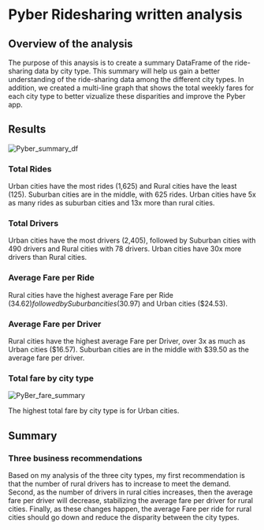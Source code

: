 # Pyber Ridesharing written analysis

## Overview of the analysis
The purpose of this anaysis is to create a summary DataFrame of the ride-sharing data by city type. This summary will help us gain a better understanding of the ride-sharing data among the different city types. In addition, we created a multi-line graph that shows the total weekly fares for each city type to better vizualize these disparities and improve the Pyber app.

## Results
![Pyber_summary_df](https://user-images.githubusercontent.com/88729583/134786100-08c53bed-0e52-479e-865d-1e725f3b04d9.PNG)
### Total Rides
Urban cities have the most rides (1,625) and Rural cities have the least (125). Suburban cities are in the middle, with 625 rides. Urban cities have 5x as many rides as  suburban cities and 13x more than rural cities.

### Total Drivers
Urban cities have the most drivers (2,405), followed by Suburban cities with 490 drivers and Rural cities with 78 drivers. Urban cities have 30x more drivers than Rural cities.

### Average Fare per Ride
Rural cities have the highest average Fare per Ride ($34.62) followed by Suburban cities ($30.97) and Urban cities ($24.53).

### Average Fare per Driver
Rural cities have the highest average Fare per Driver, over 3x as much as Urban cities ($16.57). Suburban cities are in the middle with  $39.50 as the average fare per driver.

### Total fare by city type
![PyBer_fare_summary](https://user-images.githubusercontent.com/88729583/134788414-c2a59d5a-cb4c-4ea0-8604-7d01e27c22f4.png)

The highest total fare by city type is for Urban cities.

## Summary
### Three business recommendations
Based on my analysis of the three city types, my first recommendation is that the number of rural drivers has to increase to meet the demand. Second, as the number of drivers in rural cities increases, then the average fare per driver will decrease, stabilizing the average fare per driver for rural cities. Finally, as these changes happen, the average Fare per ride for rural cities should go down and reduce the disparity between the city types.

